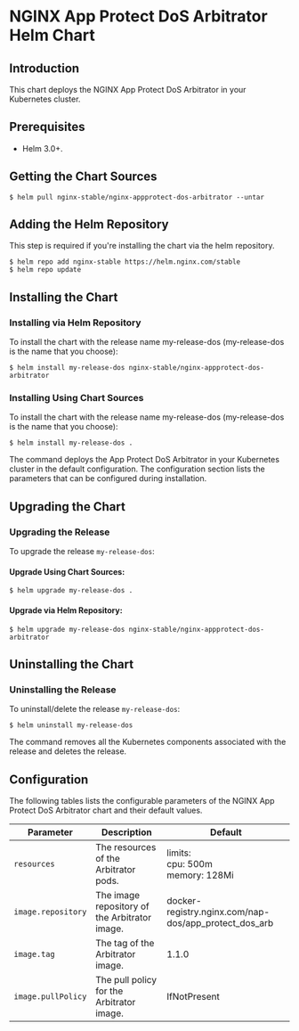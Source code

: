 # NGINX App Protect DoS Arbitrator Helm Chart

## Introduction

This chart deploys the NGINX App Protect DoS Arbitrator in your Kubernetes cluster.

## Prerequisites

  - Helm 3.0+.

## Getting the Chart Sources

```console
$ helm pull nginx-stable/nginx-appprotect-dos-arbitrator --untar
```

## Adding the Helm Repository

This step is required if you're installing the chart via the helm repository.

```console
$ helm repo add nginx-stable https://helm.nginx.com/stable
$ helm repo update
```

## Installing the Chart

### Installing via Helm Repository

To install the chart with the release name my-release-dos (my-release-dos is the name that you choose):

```console
$ helm install my-release-dos nginx-stable/nginx-appprotect-dos-arbitrator
```

### Installing Using Chart Sources

To install the chart with the release name my-release-dos (my-release-dos is the name that you choose):

```console
$ helm install my-release-dos .
```

The command deploys the App Protect DoS Arbitrator in your Kubernetes cluster in the default configuration. The configuration section lists the parameters that can be configured during installation.

## Upgrading the Chart

### Upgrading the Release

To upgrade the release `my-release-dos`:

#### Upgrade Using Chart Sources:

```console
$ helm upgrade my-release-dos .
```

#### Upgrade via Helm Repository:

```console
$ helm upgrade my-release-dos nginx-stable/nginx-appprotect-dos-arbitrator
```

## Uninstalling the Chart

### Uninstalling the Release

To uninstall/delete the release `my-release-dos`:

```console
$ helm uninstall my-release-dos
```

The command removes all the Kubernetes components associated with the release and deletes the release.

## Configuration

The following tables lists the configurable parameters of the NGINX App Protect DoS Arbitrator chart and their default values.

Parameter | Description | Default
--- | --- | ---
`resources` | The resources of the Arbitrator pods. | limits:<br>cpu: 500m<br>memory: 128Mi
`image.repository` | The image repository of the Arbitrator image. | docker-registry.nginx.com/nap-dos/app_protect_dos_arb
`image.tag` | The tag of the Arbitrator image. | 1.1.0
`image.pullPolicy` | The pull policy for the Arbitrator image. | IfNotPresent
